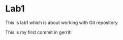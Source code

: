 # Lab1
This is lab1 which is about working with Git repository

This is my first commit in gerrit!


